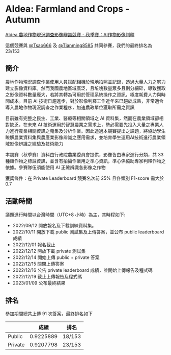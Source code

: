 # AIdea: Farmland and Crops - Autumn
[AIdea 農地作物現況調查影像辨識競賽 - 秋季賽：AI作物影像判釋](https://aidea-web.tw/topic/5f632f38-7213-4d4d-bea3-117ff13c1afb)

這個競賽與 [@Tsao666](https://github.com/Tsao666) 及 [@Tianming8585](https://github.com/Tianming8585) 共同參賽，我們的最終排名為 23/153

## 簡介

農地作物現況調查作業使用人員搭配相機於現地拍照並記錄，透過大量人力之努力建立影像資料庫。然而我國農地區域廣泛，且坵塊數量眾多且劃分細碎，導致獲取之影像資料數量龐大，若將其轉為可用於管理系統操作之資訊，極度耗費人力與時間成本。目前 AI 技術日趨進步，對於影像判釋工作近年來已趨於成熟，非常適合導入農地作物現況調查之作業程序，加速農政單位獲取所需之資訊

目前雖有完整之民生、工業、醫療等相關領域之 AI 資料集，然而在農業領域卻相對缺乏，在未來 AI 技術運用於智慧農業之需求上，勢必需要先投入大量之專業人力進行農業相關資訊之蒐集及分析作業。因此透過本競賽提出之課題，將協助學生瞭解農業資料集與農產業影像辨識之應用需求，並培育學生運用AI技術進行農業領域影像辨識之經驗及技術能力

本競賽（秋季賽）資料由行政院農業委員會提供，影像皆由專家進行分類，共 33 種類作物之標註資訊，並含有拍攝作業用之準心資訊，準心係協助專家判釋作物之依據。參賽隊伍須能使用 AI 正確辨識各影像之作物

獲獎條件：在 Private Leaderboard 競賽名次前 25% 且各類別 F1-score 需大於 0.7

## 活動時間

議題進行時間以台灣時間（UTC+8 小時）為主，其時程如下:

- 2022/09/12	開放報名及下載訓練資料集。
- 2022/10/11	開放下載 public 測試集及上傳答案，並公布 public leaderboard 成績
- 2022/12/01	報名截止
- 2022/12/12	開放下載 private 測試集
- 2022/12/14	開始上傳 public + private 答案
- 2022/12/15	關閉上傳答案
- 2022/12/16	公告 private leaderboard 成績，並開始上傳報告及程式碼
- 2022/12/19	截止上傳報告及程式碼
- 2023/01/09	公布最終結果

## 排名

參加期間總共上傳 91 次答案，最終排名如下

|         |   成績    |  排名  |
| :------ | :-------: | :----: |
| Public  | 0.9225889 | 18/153 |
| Private | 0.9207798 | 23/153 |
